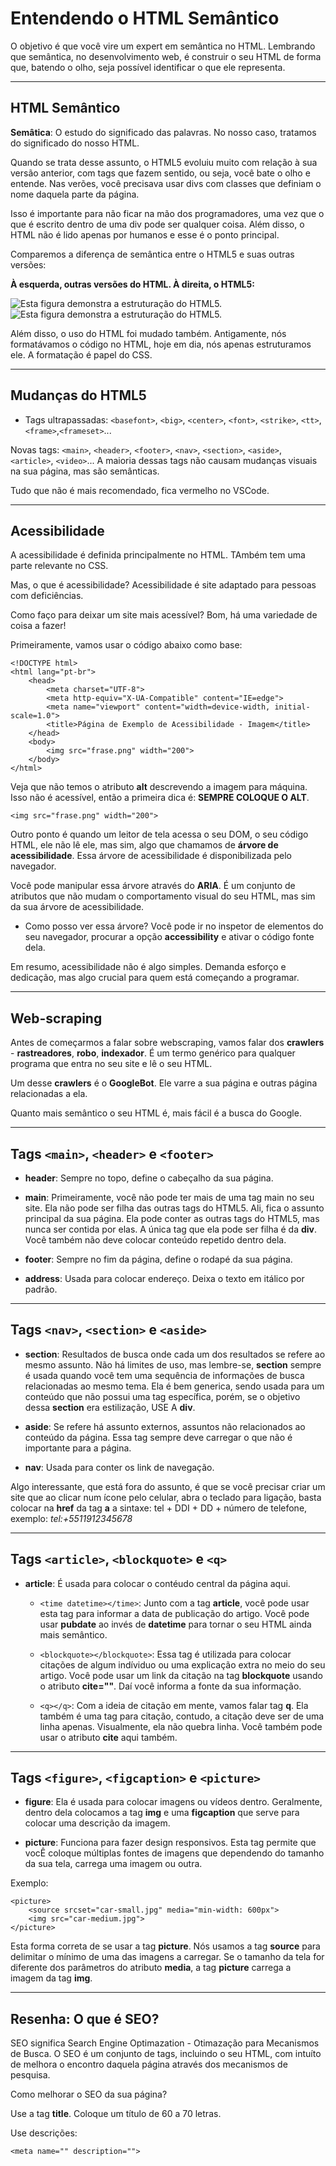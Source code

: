# Entendendo o HTML Semântico

O objetivo é que você vire um expert em semântica no HTML. Lembrando que semântica, no desenvolvimento web, é construir o seu HTML de forma que, batendo o olho, seja possível identificar o que ele representa.

***

## HTML Semântico

**Semâtica**: O estudo do significado das palavras. No nosso caso, tratamos do significado do nosso HTML.

Quando se trata desse assunto, o HTML5 evoluiu muito com relação à sua versão anterior, com tags que fazem sentido, ou seja, você bate o olho e entende. Nas verões, você precisava usar divs com classes que definiam o nome daquela parte da página.

Isso é importante para não ficar na mão dos programadores, uma vez que o que é escrito dentro de uma div pode ser qualquer coisa. Além disso, o HTML não é lido apenas por humanos e esse é o ponto principal.

Comparemos a diferença de semântica entre o HTML5 e suas outras versões:

**À esquerda, outras versões do HTML. À direita, o HTML5:**

![Esta figura demonstra a estruturação do HTML5.](./assets/outras_versoes.png "Os códigos são estlizados com várias tags semãnticas atualmente.")   ![Esta figura demonstra a estruturação do HTML5.](./assets/html5.png "Os códigos são estlizados com várias tags semãnticas atualmente.")

Além disso, o uso do HTML foi mudado também. Antigamente, nós formatávamos o código no HTML, hoje em dia, nós apenas estruturamos ele. A formatação é papel do  CSS.



***

## Mudanças do HTML5

* Tags ultrapassadas: ```<basefont>```, ```<big>```, ```<center>```, ```<font>```, ```<strike>```, ```<tt>```, ```<frame>```,```<frameset>```...

Novas tags: ```<main>```, ```<header>```, ```<footer>```, ```<nav>```, ```<section>```, ```<aside>```, ```<article>```, ```<video>```... A maioria dessas tags não causam mudanças visuais na sua página, mas são semânticas.

Tudo que não é mais recomendado, fica vermelho no VSCode.


***

## Acessibilidade

A acessibilidade é definida principalmente no HTML. TAmbém tem uma parte relevante no CSS.

Mas, o que é acessibilidade? Acessibilidade é site adaptado para pessoas com deficiências.

Como faço para deixar um site mais acessível? Bom, há uma variedade de coisa a fazer!

Primeiramente, vamos usar o código abaixo como base:

```
<!DOCTYPE html>
<html lang="pt-br">
    <head>
        <meta charset="UTF-8">
        <meta http-equiv="X-UA-Compatible" content="IE=edge">
        <meta name="viewport" content="width=device-width, initial-scale=1.0">
        <title>Página de Exemplo de Acessibilidade - Imagem</title>
    </head>
    <body>
        <img src="frase.png" width="200">
    </body>
</html>
```

Veja que não temos o atributo **alt** descrevendo a imagem para máquina. Isso não é acessível, então a primeira dica é: **SEMPRE COLOQUE O ALT**.
``` 
<img src="frase.png" width="200">
```

Outro ponto é quando um leitor de tela acessa o seu DOM, o seu código HTML, ele não lê ele, mas sim, algo que chamamos de **árvore de acessibilidade**. Essa árvore de acessibilidade é disponibilizada pelo navegador.

Você pode manipular essa árvore através do **ARIA**. É um conjunto de atributos que não mudam o comportamento visual do seu HTML, mas sim da sua árvore de acessibilidade.

*   Como posso ver essa árvore? Você pode ir no inspetor de elementos do seu navegador, procurar a opção **accessibility** e ativar o código fonte dela. 

Em resumo, acessibilidade não é algo simples. Demanda esforço e dedicação, mas algo crucial para quem está começando a programar.
***

## Web-scraping

Antes de começarmos a falar sobre webscraping, vamos falar dos **crawlers** - **rastreadores**, **robo**, **indexador**. É um termo genérico para qualquer programa que entra no seu site e lê o seu HTML. 

Um desse **crawlers** é o **GoogleBot**. Ele varre a sua página e outras página relacionadas a ela.

Quanto mais semântico o seu HTML é, mais fácil é a busca do Google.

***

## Tags ```<main>```, ```<header>``` e ```<footer>```

*   **header**: Sempre no topo, define o cabeçalho da sua página.

*   **main**: Primeiramente, você não pode ter mais de uma tag main no seu site. Ela não pode ser filha das outras tags do HTML5. Ali, fica o assunto principal da sua página. Ela pode conter as outras tags do HTML5, mas nunca ser contida por elas. A única tag que ela pode ser filha é da **div**. Você também não deve colocar conteúdo repetido dentro dela. 

*   **footer**: Sempre no fim da página, define o rodapé da sua página.

* **address**: Usada para colocar endereço. Deixa o texto em itálico por padrão.

***

## Tags ```<nav>```, ```<section>``` e ```<aside>```

* **section**: Resultados de busca onde cada um dos resultados se refere ao mesmo assunto. Não há limites de uso, mas lembre-se, **section** sempre é usada quando você tem uma sequência de informações de busca relacionadas ao mesmo tema. Ela é bem generica, sendo usada para um conteúdo que não possui uma tag específica, porém, se o objetivo dessa **section** era estilização, USE A **div**.

* **aside**: Se refere há assunto externos, assuntos não relacionados ao conteúdo da página. Essa tag sempre deve carregar o que não é importante para a página.

* **nav**: Usada para conter os link de navegação. 


Algo interessante, que está fora do assunto, é que se você precisar criar um site que ao clicar num ícone pelo celular, abra o teclado para ligação, basta colocar na **href** da tag **a** a sintaxe: tel + DDI + DD + número de telefone, exemplo: *tel:+5511912345678* 
***

## Tags ```<article>```, ```<blockquote>``` e ```<q>```

* **article**: É usada para colocar o contéudo central da página aqui. 
    *    ```<time datetime></time>```: Junto com a tag **article**, você pode usar esta tag para informar a data de publicação do artigo. Você pode usar **pubdate** ao invés de **datetime** para tornar o seu HTML ainda mais semântico.

    * ```<blockquote></blockquote>```: Essa tag é utilizada para colocar citações de algum indíviduo ou uma explicação extra no meio do seu artigo. Você pode usar um link da citação na tag **blockquote** usando o atributo **cite=""**. Daí você informa a fonte da sua informação.
    
    *  ```<q></q>```: Com  a ideia de citação em mente, vamos falar tag **q**. Ela também é uma tag para citação, contudo, a citação deve ser de uma linha apenas. Visualmente, ela não quebra linha. Você também pode usar o atributo **cite** aqui também.


***

## Tags ```<figure>```, ```<figcaption>``` e ```<picture>```

* **figure**: Ela é usada para colocar imagens ou vídeos dentro. Geralmente, dentro dela colocamos a tag **img** e uma **figcaption** que serve para colocar uma descrição da imagem.

* **picture**: Funciona para fazer design responsivos. Esta tag permite que vocÊ coloque múltiplas fontes de imagens que dependendo do tamanho da sua tela, carrega uma imagem ou outra. 

Exemplo:
```
<picture>
    <source srcset="car-small.jpg" media="min-width: 600px">
    <img src="car-medium.jpg">
</picture>
```
Esta forma correta de se usar a tag **picture**. Nós usamos a tag **source** para delimitar o mínimo de uma das imagens a carregar. Se o tamanho da tela for diferente dos parâmetros do atributo **media**, a tag **picture** carrega a imagem da tag **img**.

***

## Resenha: O que é SEO?

SEO significa Search Engine Optimazation - Otimazação para Mecanismos de Busca. O SEO é um conjunto de tags, incluindo o seu HTML, com intuíto de melhora o encontro daquela página através dos mecanismos de pesquisa. 

Como melhorar o SEO da sua página?

Use a tag **title**. Coloque um título de 60 a 70 letras.

Use descrições:
```
<meta name="" description="">
```